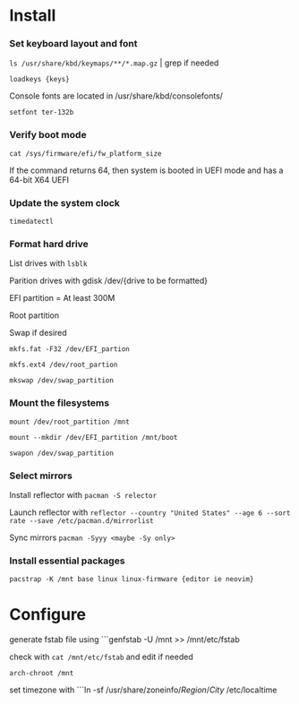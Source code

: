 # Install
### Set keyboard layout and font
```ls /usr/share/kbd/keymaps/**/*.map.gz``` | grep if needed

```loadkeys {keys}```

Console fonts are located in /usr/share/kbd/consolefonts/ 

```setfont ter-132b```


### Verify boot mode
```cat /sys/firmware/efi/fw_platform_size```

If the command returns 64, then system is booted in UEFI mode and has a 64-bit X64 UEFI

### Update the system clock
```timedatectl```

### Format hard drive
List drives with 
```lsblk``` 

Parition drives with gdisk /dev/{drive to be formatted}

EFI partition = At least 300M

Root partition

Swap if desired

```mkfs.fat -F32 /dev/EFI_partion```

```mkfs.ext4 /dev/root_partion```

```mkswap /dev/swap_partition```

### Mount the filesystems
```mount /dev/root_partition /mnt```

```mount --mkdir /dev/EFI_partition /mnt/boot```

```swapon /dev/swap_partition```

### Select mirrors
Install reflector with ```pacman -S relector```

Launch reflector with ```reflector --country "United States" --age 6 --sort rate --save /etc/pacman.d/mirrorlist```

Sync mirrors ```pacman -Syyy <maybe -Sy only>``` 

### Install essential packages
```pacstrap -K /mnt base linux linux-firmware {editor ie neovim}```
# Configure
generate fstab file using ```genfstab -U /mnt >> /mnt/etc/fstab

check with ```cat /mnt/etc/fstab``` and edit if needed

```arch-chroot /mnt```

set timezone with ```ln -sf /usr/share/zoneinfo/*Region*/*City* /etc/localtime
